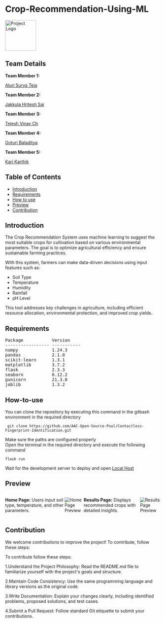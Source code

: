 # Crop-Recommendation-Using-ML
<div align="left"> 
  <img src="https://via.placeholder.com/100" alt="Project Logo" style="height:100px;width:100px;"> 
</div>

<h2>Team Details</h2>
<b>Team Member 1:</b><p><a href = https://github.com/AluriSuryaTeja>Aluri Surya Teja</a> </p>
<b>Team Member 2:</b><p> <a href = https://github.com/HriteshSai>Jakkula Hritesh Sai</a></p>
<b>Team Member 3:</b><p> <a href = https://github.com/TejeshVinay>Tejesh Vinay Ch</a></p>
<b>Team Member 4:</b><p><a href = https://github.com/bala5316> Goturi Baladitya</a></p>
<b>Team Member 5:</b><p> <a href = https://github.com/Karthikkari>Kari Karthik</a></p>

## Table of Contents
- [Introduction](#introduction) <br>
- [Requirements](#requirements) <br>
- [How to use](#how-to-use) <br>
- [Preview](#preview) <br>
- [Contribution](#contribution)

<h2>Introduction</h2>
<p>
The Crop Recommendation System uses machine learning to suggest the most suitable crops for cultivation based on various environmental parameters. The goal is to optimize agricultural efficiency and ensure sustainable farming practices.
</p>
<p>With this system, farmers can make data-driven decisions using input features such as:</p>
<ul>
  <li>Soil Type</li>
  <li>Temperature</li>
  <li>Humidity</li>
  <li>Rainfall</li>
  <li>pH Level</li>
</ul>
<p>This tool addresses key challenges in agriculture, including efficient resource allocation, environmental protection, and improved crop yields.</p>

<h2>Requirements</h2>
<pre>
Package           Version
----------------- ----------- 
numpy             1.24.3
pandas            2.1.0
scikit-learn      1.3.1
matplotlib        3.7.2
flask             2.3.3
seaborn           0.12.2
gunicorn          21.3.0
joblib            1.3.2
</pre>

<h2>How-to-use</h2>
<p>You can clone the repository by executing this command in the gitbash environment in the required directory </p>

 ```terminal
  git clone https://github.com/AAC-Open-Source-Poul/Contactless-Fingerprint-Identification.git
```
  
<p> Make sure the paths are configured properly <br>
  Open the terminal in the required directory and execute the following command
</p>

```terminal
flask run
```
  
  
<p>Wait for the development server to deploy and open  <a href="http://127.0.0.1:5000">Local Host</a></p>
<h2 id="preview">Preview</h2>
<div style="display: flex; align-items: center;">
  <p><b>Home Page:</b> Users input soil type, temperature, and other parameters.</p>
  <img src="https://via.placeholder.com/800x400?text=Home+Page+Preview" alt="Home Page Preview">
  
  <p><b>Results Page:</b> Displays recommended crops with detailed insights.</p>
  <img src="https://via.placeholder.com/800x400?text=Results+Page+Preview" alt="Results Page Preview">
</div>
<h2 id="contribution">Contribution</h2>
<p>We welcome contributions to improve the project! To contribute, follow these steps:</p>

To contribute follow these steps:

1.Understand the Project Philosophy:  Read the README.md file to familiarize yourself with the project's goals and structure.

2.Maintain Code Consistency:  Use the same programming language and library versions as the original code.

3.Write Documentation:  Explain your changes clearly, including identified problems, proposed solutions, and test cases.

4.Submit a Pull Request:  Follow standard Git etiquette to submit your contributions.
